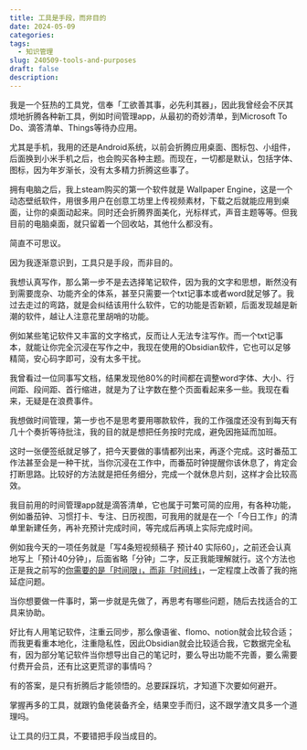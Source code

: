 ```yaml
---
title: 工具是手段，而非目的
date: 2024-05-09
categories: 
tags:
  - 知识管理
slug: 240509-tools-and-purposes
draft: false
description:
---
```

我是一个狂热的工具党，信奉「工欲善其事，必先利其器」，因此我曾经会不厌其烦地折腾各种新工具，例如时间管理app，从最初的奇妙清单，到Microsoft To Do、滴答清单、Things等待办应用。

尤其是手机，我用的还是Android系统，以前会折腾应用桌面、图标包、小组件，后面换到小米手机之后，也会购买各种主题。而现在，一切都是默认，包括字体、图标，因为年岁渐长，没有太多精力折腾这些事了。

拥有电脑之后，我上steam购买的第一个软件就是 Wallpaper Engine，这是一个动态壁纸软件，用很多用户在创意工坊里上传视频素材，下载之后就能应用到桌面，让你的桌面动起来。同时还会折腾界面美化，光标样式，声音主题等等。但我目前的电脑桌面，就只留着一个回收站，其他什么都没有。

简直不可思议。

因为我逐渐意识到，工具只是手段，而非目的。

我想认真写作，那么第一步不是去选择笔记软件，因为我的文字和思想，断然没有到需要庞杂、功能齐全的体系，甚至只需要一个txt记事本或者word就足够了。我过去走过的弯路，就是会纠结该用什么软件，它的功能是否新颖，后面发现越是新潮的软件，越让人注意花里胡哨的功能。

例如某些笔记软件又丰富的文字格式，反而让人无法专注写作。而一个txt记事本，就能让你完全沉浸在写作之中，我现在使用的Obsidian软件，它也可以足够精简，安心码字即可，没有太多干扰。

我曾看过一位同事写文档，结果发现他80%的时间都在调整word字体、大小、行间距、段间距、首行缩进，就是为了让字数在整个页面看起来多一些。我现在看来，无疑是在浪费事件。

我想做时间管理，第一步也不是思考要用哪款软件，我的工作强度还没有到每天有几十个奏折等待批注，我的目的就是想把任务按时完成，避免因拖延而加班。

这时一张便签纸就足够了，把今天要做的事情都列出来，再逐个完成。这时番茄工作法甚至会是一种干扰，当你沉浸在工作中，而番茄时钟提醒你该休息了，肯定会打断思路。比较好的方法就是把任务细分，完成一个就休息片刻，这样才会比较高效。

我目前用的时间管理app就是滴答清单，它也属于可繁可简的应用，有各种功能，例如番茄钟、习惯打卡、专注、日历视图，可我用的就是在一个「今日工作」的清单里新建任务，再补充预计完成时间，等完成后再填上实际完成时间。

例如我今天的一项任务就是「写4条短视频稿子 预计40 实际60」，之前还会认真地写上「预计40分钟」，后面省略「分钟」二字，反正我能理解就行。这个方法也正是我之前写的[​你需要的是「时间限」，而非「时间线」](/240425-time-management/)，一定程度上改善了我的拖延症问题。

当你想要做一件事时，第一步就是先做了，再思考有哪些问题，随后去找适合的工具来协助。

好比有人用笔记软件，注重云同步，那么像语雀、flomo、notion就会比较合适；而我更看重本地化，注重隐私性，因此Obsidian就会比较适合我，它数据完全私有，因为部分笔记软件当你想导出自己的笔记时，要么导出功能不完善，要么需要付费开会员，还有比这更荒谬的事情吗？

有的答案，是只有折腾后才能领悟的。总要踩踩坑，才知道下次要如何避开。

掌握再多的工具，就跟钓鱼佬装备齐全，结果空手而归，这不跟学渣文具多一个道理吗。

让工具的归工具，不要错把手段当成目的。